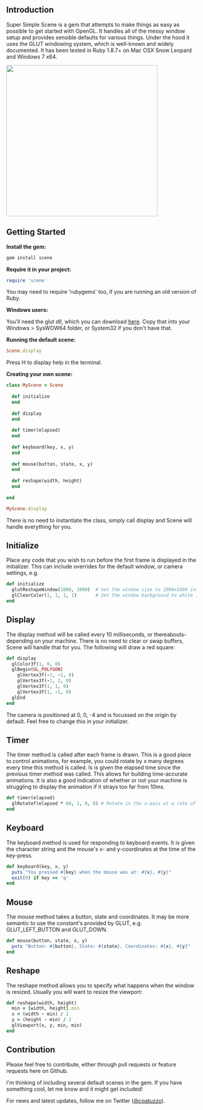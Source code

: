 ## Introduction

Super Simple Scene is a gem that attempts to make things as easy as possible to get started with OpenGL. It handles all of the messy window setup and provides sensible defaults for various things. Under the hood it uses the GLUT windowing system, which is well-known and widely documented. It has been tested in Ruby 1.8.7+ on Mac OSX Snow Leopard and Windows 7 x64.

<img src='http://i44.tinypic.com/veyp3.png' width="400" height="400" />

## Getting Started

**Install the gem:**

```ruby
gem install scene
```

**Require it in your project:**

```ruby
require 'scene'
```

You may need to require 'rubygems' too, if you are running an old version of Ruby.

**Windows users:**

You'll need the glut dll, which you can download [here](http://dl.dropbox.com/u/5490406/github/glut32.dll). Copy that into your Windows > SysWOW64 folder, or System32 if you don't have that.

**Running the default scene:**

```ruby
Scene.display
```

Press H to display help in the terminal.

**Creating your own scene:**

```ruby
class MyScene < Scene
  
  def initialize
  end
  
  def display
  end
  
  def timer(elapsed)
  end
  
  def keyboard(key, x, y)
  end
  
  def mouse(button, state, x, y)
  end
  
  def reshape(width, height)
  end
  
end

MyScene.display
```

There is no need to instantiate the class, simply call display and Scene will handle everything for you.

## Initialize

Place any code that you wish to run before the first frame is displayed in the initializer. This can include overrides for the default window, or camera settings, e.g.

```ruby
def initialize
  glutReshapeWindow(1000, 1000)  # Set the window size to 1000x1000 instead of 800x800
  glClearColor(1, 1, 1, 1)       # Set the window background to white instead of black
end
```

## Display

The display method will be called every 10 milliseconds, or thereabouts- depending on your machine. There is no need to clear or swap buffers, Scene will handle that for you. The following will draw a red square:

```ruby
def display
  glColor3f(1, 0, 0)
  glBegin(GL_POLYGON)
    glVertex3f(-1, -1, 0)
    glVertex3f(-1, 1, 0)
    glVertex3f(1, 1, 0)
    glVertex3f(1, -1, 0)
  glEnd
end
```

The camera is positioned at 0, 0, -4 and is focussed on the origin by default. Feel free to change this in your initializer.

## Timer

The timer method is called after each frame is drawn. This is a good place to control animations, for example, you could rotate by x many degrees every time this method is called. Is is given the elapsed time since the previous timer method was called. This allows for building time-accurate animations. It is also a good indication of whether or not your machine is struggling to display the animation if it strays too far from 10ms.

```ruby
def timer(elapsed)
  glRotatef(elapsed * 60, 1, 0, 0) # Rotate in the x-axis at a rate of 60 degrees per second
end
```

## Keyboard

The keyboard method is used for responding to keyboard events. It is given the character string and the mouse's x- and y-coordinates at the time of the key-press.

```ruby
def keyboard(key, x, y)
  puts "You pressed #{key} when the mouse was at: #{x}, #{y}"
  exit(0) if key == 'q'
end
```

## Mouse

The mouse method takes a button, state and coordinates. It may be more semantic to use the constant's provided by GLUT, e.g. GLUT_LEFT_BUTTON and GLUT_DOWN.

```ruby
def mouse(button, state, x, y)
  puts "Button: #{button}, State: #{state}, Coordinates: #{x}, #{y}"
end
```

## Reshape

The reshape method allows you to specify what happens when the window is resized. Usually you will want to resize the viewport:

```ruby
def reshape(width, height)
  min = [width, height].min
  x = (width - min) / 2
  y = (height - min) / 2
  glViewport(x, y, min, min)
end
```

## Contribution

Please feel free to contribute, either through pull requests or feature requests here on Github.

I'm thinking of including several default scenes in the gem. If you have something cool, let me know and it might get included!

For news and latest updates, follow me on Twitter ([@cpatuzzo](https://twitter.com/#!/cpatuzzo)).